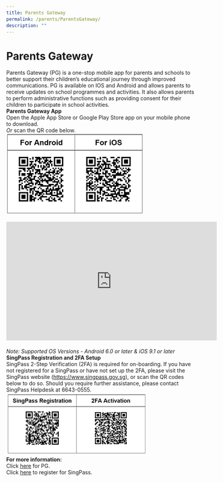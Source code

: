 ```yaml
---
title: Parents Gateway
permalink: /parents/ParentsGateway/
description: ""
---
```

<h1>Parents Gateway</h1>
<div>Parents Gateway (PG) is a one-stop mobile app for parents and schools to better support their children’s educational journey through improved communications. PG is available on IOS and Android and allows parents to receive updates on school programmes and activities. It also allows parents to perform administrative functions such as providing consent for their children to participate in school activities.<br>
<div><strong>Parents Gateway App</strong></div>
<div>Open the Apple App Store or Google Play Store app on your mobile phone to download.</div>
<div><em>Or</em>&nbsp;scan the QR code below.</div>
<div><img alt="parents_qrcode.png" src="/images/parents_qrcode.png"></div>
<br><div><iframe width="560" height="315" src="https://www.youtube.com/embed/tW9jwyuovOo" title="YouTube video player" frameborder="0" allow="accelerometer; autoplay; clipboard-write; encrypted-media; gyroscope; picture-in-picture" allowfullscreen></iframe></div><br>
<div><em>Note: Supported OS Versions - Android 6.0 or later &amp; iOS 9.1 or later<br></em></div>
<div>
<div><strong>SingPass Registration and 2FA Setup</strong></div>
<div>SingPass 2-Step Verification (2FA) is required for on-boarding. If you have not registered for a SingPass or have not set up the 2FA, please visit the SingPass website (<a rel="noopener" target="_blank" href="https://www.singpass.gov.sg/">https://www.singpass.gov.sg</a>), or scan the QR codes below to do so. Should you require further assistance, please contact SingPass Helpdesk at 6643-0555.</div>
</div>
<div><img alt="parents_qrcode_2.png" src="/images/parents_qrcode_2.png">
</div>
<div><strong>For more information:</strong></div>
<div>
<div>Click&nbsp;<a rel="noopener" target="_blank" href="/files/Parents%20Gateway%20Presentation%20Slides%20for%2019%20Jan.pptx"><u>here</u></a>&nbsp;for PG.</div>
<div>Click&nbsp;<a rel="noopener" target="_blank" href="/files/Registering%20for%20SingPass.pdf"><u>here</u></a>&nbsp;to register for SingPass.</div>
</div>
</div>